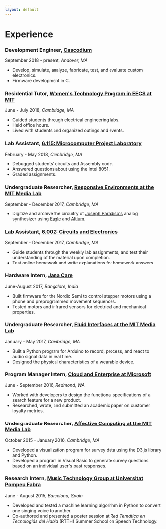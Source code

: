 ```yaml
---
layout: default
---
```


# Experience

### Development Engineer, [Cascodium](https://cascodium.com/)
September 2018 - present, _Andover, MA_
* Develop, simulate, analyze, fabricate, test, and evaluate custom electronics.
* Firmware development in C.


### Residential Tutor, [Women's Technology Program in EECS at MIT](http://wtp.mit.edu/eecs/)
June - July 2018, _Cambridge, MA_
* Guided students through electrical engineering labs.
* Held office hours.
* Lived with students and organized outings and events.


### Lab Assistant, [6.115: Microcomputer Project Laboratory](http://web.mit.edu/6.115/www/)
February - May 2018, _Cambridge, MA_
* Debugged students' circuits and Assembly code.
* Answered questions about using the Intel 8051. 
* Graded assignments.


### Undergraduate Researcher, [Responsive Environments at the MIT Media Lab](https://www.media.mit.edu/groups/responsive-environments/overview/)
September - December 2017, _Cambridge, MA_
* Digitize and archive the circuitry of [Joseph Paradiso's](http://web.media.mit.edu/~joep/) analog synthesizer using [Eagle](https://www.autodesk.com/products/eagle/overview) and [Altium](http://www.altium.com/).

### Lab Assistant, [6.002: Circuits and Electronics](https://ocw.mit.edu/courses/electrical-engineering-and-computer-science/6-002-circuits-and-electronics-spring-2007/)
September - December 2017, _Cambridge, MA_
* Guide students through the weekly lab assignments, and test their understanding of the material upon completion.
* Test online homework and write explanations for homework answers.

### Hardware Intern, [Jana Care](http://www.janacare.com/)
June-August 2017, _Bangalore, India_
* Built firmware for the Nordic Semi to control stepper motors using a phone and preprogrammed movement sequences.
* Tested motors and infrared sensors for electrical and mechanical properties.

### Undergraduate Researcher, [Fluid Interfaces at the MIT Media Lab](https://www.media.mit.edu/groups/fluid-interfaces/overview/)
January - May 2017, _Cambridge, MA_
* Built a Python program for Arduino to record, process, and react to audio signal data in real time.
* Designed the physical characteristics of a wearable device.

### Program Manager Intern, [Cloud and Enterprise at Microsoft](https://cloud.microsoft.com/en-us/)
June - September 2016, _Redmond, WA_
* Worked with developers to design the functional specifications of a search feature for a new product.
* Researched, wrote, and submitted an academic paper on customer loyalty metrics.

### Undergraduate Researcher, [Affective Computing at the MIT Media Lab](https://www.media.mit.edu/groups/affective-computing/overview/)
October 2015 - January 2016, _Cambridge, MA_
* Developed a visualization program for survey data using the D3.js library and Python.
* Developed a program in Visual Basic to generate survey questions based on an individual user's past responses.

### Research Intern, [Music Technology Group at Universitat Pompeu Fabra](https://www.upf.edu/web/mtg)
June - August 2015, _Barcelona, Spain_
* Developed and tested a machine learning algorithm in Python to convert one singing voice to another.
* Co-authored and presented a poster session at _Red Temática en Tecnologiás del Habla_ (RTTH) Summer School on Speech Technology.
